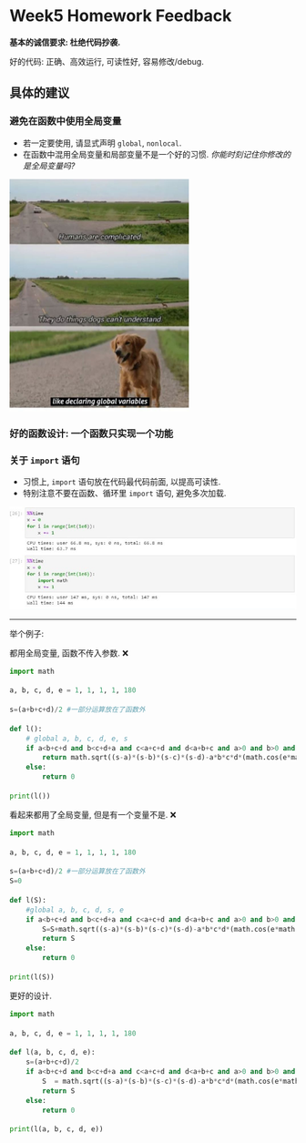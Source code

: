 # Week5 Homework Feedback

**基本的诚信要求: 杜绝代码抄袭.**

好的代码: 正确、高效运行, 可读性好, 容易修改/debug.

## 具体的建议

### 避免在函数中使用全局变量

- 若一定要使用, 请显式声明 `global`, `nonlocal`.
- 在函数中混用全局变量和局部变量不是一个好的习惯. *你能时刻记住你修改的是全局变量吗?*

<img src="dontuseglobal.png" alt="dog" style="zoom:50%;" />

### 好的函数设计: 一个函数只实现一个功能

### 关于 `import` 语句

- 习惯上, `import` 语句放在代码最代码前面, 以提高可读性.
- 特别注意不要在函数、循环里 `import` 语句, 避免多次加载.

<img src="importtime.jpg" alt="importtime" style="zoom:67%;" />

---

举个例子:

都用全局变量, 函数不传入参数. ❌

```python
import math

a, b, c, d, e = 1, 1, 1, 1, 180

s=(a+b+c+d)/2 #一部分运算放在了函数外

def l():
    # global a, b, c, d, e, s
    if a<b+c+d and b<c+d+a and c<a+c+d and d<a+b+c and a>0 and b>0 and c>0 and d>0:
        return math.sqrt((s-a)*(s-b)*(s-c)*(s-d)-a*b*c*d*(math.cos(e*math.pi/360))**2)
    else:
        return 0

print(l())
```

看起来都用了全局变量, 但是有一个变量不是. ❌

```python
import math

a, b, c, d, e = 1, 1, 1, 1, 180

s=(a+b+c+d)/2 #一部分运算放在了函数外
S=0

def l(S):
    #global a, b, c, d, s, e
    if a<b+c+d and b<c+d+a and c<a+c+d and d<a+b+c and a>0 and b>0 and c>0 and d>0:
        S=S+math.sqrt((s-a)*(s-b)*(s-c)*(s-d)-a*b*c*d*(math.cos(e*math.pi/360))**2) #这里的 S 是全局变量吗？ 并不是
        return S
    else:
        return 0

print(l(S))
```

更好的设计.

```python
import math

a, b, c, d, e = 1, 1, 1, 1, 180

def l(a, b, c, d, e):
    s=(a+b+c+d)/2
    if a<b+c+d and b<c+d+a and c<a+c+d and d<a+b+c and a>0 and b>0 and c>0 and d>0:
        S  = math.sqrt((s-a)*(s-b)*(s-c)*(s-d)-a*b*c*d*(math.cos(e*math.pi/360))**2)
        return S
    else:
        return 0

print(l(a, b, c, d, e))
```
